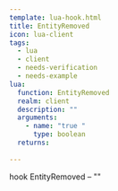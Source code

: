 ```yaml
---
template: lua-hook.html
title: EntityRemoved
icon: lua-client
tags:
  - lua
  - client
  - needs-verification
  - needs-example
lua:
  function: EntityRemoved
  realm: client
  description: ""
  arguments:
    - name: "true "
      type: boolean
  returns:
    
---
```


<div class="lua__search__keywords">
hook EntityRemoved &#x2013; ""
</div>

